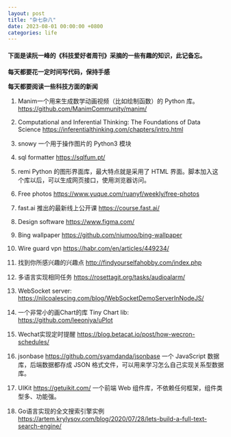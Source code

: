 ```yaml
---
layout: post
title: "杂七杂八"
date: 2023-08-01 00:00:00 +0800
categories: life
--- 
```

#### 下面是读阮一峰的《科技爱好者周刊》采摘的一些有趣的知识，此记备忘。

**每天都要花一定时间写代码，保持手感**

**每天都要阅读一些科技方面的新闻**

1. Manim一个用来生成数学动画视频（比如绘制函数）的 Python 库。
https://github.com/ManimCommunity/manim/

2. Computational and Inferential Thinking: The Foundations of Data Science
https://inferentialthinking.com/chapters/intro.html

3. snowy 一个用于操作图片的 Python3 模块

4. sql formatter  https://sqlfum.pt/

5. remi
Python 的图形界面库，最大特点就是采用了 HTML 界面。脚本加入这个库以后，可以生成网页接口，使用浏览器访问。

6. Free photos  https://www.yuque.com/ruanyf/weekly/free-photos

7. fast.ai  推出的最新线上公开课 https://course.fast.ai/

8. Design software https://www.figma.com/

9. Bing wallpaper https://github.com/niumoo/bing-wallpaper

10. Wire guard vpn https://habr.com/en/articles/449234/

11. 找到你所感兴趣的兴趣点 http://findyourselfahobby.com/index.php

12. 多语言实现相同任务 https://rosettagit.org/tasks/audioalarm/       

13. WebSocket server:  https://nilcoalescing.com/blog/WebSocketDemoServerInNodeJS/

14. 一个非常小的画Chart的库  Tiny Chart lib: 
https://github.com/leeoniya/uPlot

15. Wechat实现定时提醒
https://blog.betacat.io/post/how-wecron-schedules/

16. jsonbase  https://github.com/syamdanda/jsonbase
一个 JavaScript 数据库，后端数据都存成 JSON 格式文件，可以用来学习怎么自己实现关系型数据库。

17. UIKit https://getuikit.com/
一个前端 Web 组件库，不依赖任何框架，组件类型多、功能强。

18. Go语言实现的全文搜索引擎实例
https://artem.krylysov.com/blog/2020/07/28/lets-build-a-full-text-search-engine/


